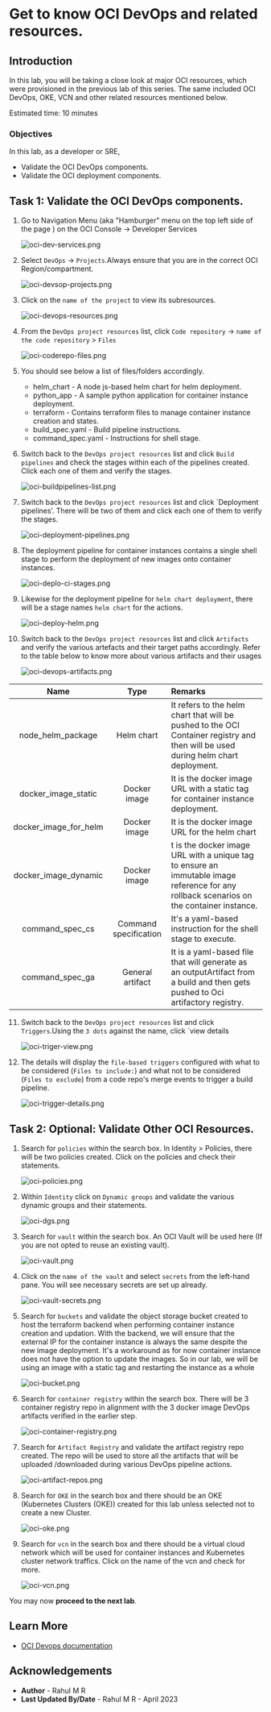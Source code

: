 # Get to know OCI DevOps and related resources.

## Introduction

In this lab, you will be taking a close look at major OCI  resources, which were provisioned in the previous lab of this series. The same included OCI DevOps, OKE, VCN and other related resources mentioned below.


Estimated time: 10 minutes

### Objectives

In this lab, as a developer or SRE,

* Validate the OCI DevOps components.
* Validate the OCI  deployment components.

## Task 1: Validate the OCI DevOps components.

1. Go to Navigation Menu (aka "Hamburger" menu on the top left side of the page ) on the OCI Console -> Developer Services

    ![oci-dev-services.png](images/oci-dev-services.png)

1. Select `DevOps` -> `Projects`.Always ensure that you are in the correct OCI Region/compartment.

    ![oci-devsop-projects.png](images/oci-devsop-projects.png)

1. Click on the `name of the project` to view its subresources.

    ![oci-devops-resources.png](images/oci-devops-resources.png)

1. From the `DevOps project resources` list, click `Code repository` -> `name of the code repository` > `Files`

    ![oci-coderepo-files.png](images/oci-coderepo-files.png)

1. You should see below a list of files/folders accordingly.

   - helm_chart - A node js-based helm chart for helm deployment.
   - python_app - A sample python application for container instance deployment.
   - terraform - Contains terraform files to manage container instance creation and states.
   - build_spec.yaml - Build pipeline instructions.
   - command_spec.yaml - Instructions for shell stage.

6. Switch back to the `DevOps project resources` list and click `Build pipelines` and check the stages within each of the pipelines created. Click each one of them and verify the stages.

    ![oci-buildpipelines-list.png](images/oci-buildpipelines-list.png)

7. Switch back to the `DevOps project resources` list and click `Deployment pipelines’. There will be two of them and click each one of them to verify the stages.

    ![oci-deployment-pipelines.png](images/oci-deployment-pipelines.png)

8. The deployment pipeline for container instances contains a single shell stage to perform the deployment of new images onto container instances.

    ![oci-deplo-ci-stages.png](images/oci-deplo-ci-stages.png)


9. Likewise for the deployment pipeline for `helm chart deployment`, there will be a stage names `helm chart` for the actions.

    ![oci-deploy-helm.png](images/oci-deploy-helm.png)

10. Switch back to the `DevOps project resources` list and click `Artifacts` and verify the various artefacts and their target paths accordingly. Refer to the table below to know more about various artifacts and their usages

    ![oci-devops-artifacts.png](images/oci-devops-artifacts.png)

|  Name   |     Type     | Remarks                                                                                                                             |
|:-------:|:------------:|:------------------------------------------------------------------------------------------------------------------------------------|
| node_helm_package |  Helm chart  | It refers to the helm chart that will be pushed to the OCI Container registry and then will be used during helm chart deployment.       |
| docker_image_static | Docker image | It is the docker image URL with a static tag for container instance deployment.                                                     |
| docker_image_for_helm | Docker image | It is the docker image URL for the helm chart                                                                                       |
| docker_image_dynamic |     Docker image      | t is the docker image URL with a unique tag to ensure an immutable image reference for any rollback scenarios on the container instance. |
| command_spec_cs |     Command specification      | It's a yaml-based instruction for the shell stage to execute.                                                                            |
| command_spec_ga |     General artifact      | It is a yaml-based file that will generate as an outputArtifact from a build and then gets pushed to Oci artifactory registry.        |

11. Switch back to the `DevOps project resources` list and click `Triggers`.Using the `3 dots` against the name, click `view details

    ![oci-triger-view.png](images/oci-triger-view.png)

12. The details will display the `file-based triggers` configured with what to be considered (`Files to include:`) and what not to be considered (`Files to exclude`) from a code repo's merge events to trigger a build pipeline.

    ![oci-trigger-details.png](images/oci-trigger-details.png)


## Task 2: Optional: Validate Other OCI Resources.

1. Search for `policies` within the search box. In Identity > Policies, there will be two policies created. Click on the policies and check their statements.

    ![oci-policies.png](images/oci-policies.png)

1. Within `Identity` click on `Dynamic groups` and validate the various dynamic groups and their statements.

    ![oci-dgs.png](images/oci-dgs.png)

1. Search for `vault` within the search box. An OCI Vault will be used here (If you are not opted to reuse an existing vault).

    ![oci-vault.png](images/oci-vault.png)

1. Click on the `name of the vault` and select `secrets` from the left-hand pane. You will see necessary secrets are set up already.

    ![oci-vault-secrets.png](images/oci-vault-secrets.png)

1. Search for `buckets` and validate the object storage bucket created to host the terraform backend when performing container instance creation and updation. With the backend, we will ensure that the external IP for the container instance is always the same despite the new image deployment. It's a workaround as for now container instance does not have the option to update the images. So in our lab, we will be using an image with a static tag and restarting the instance as a whole

    ![oci-bucket.png](images/oci-bucket.png)

1. Search for `container registry` within the search box. There will be 3 container registry repo in alignment with the 3 docker image DevOps artifacts verified in the earlier step.

    ![oci-container-registry.png](images/oci-container-registry.png)

1. Search for `Artifact Registry` and validate the artifact registry repo created. The repo will be used to store all the artifacts that will be uploaded /downloaded during various DevOps pipeline actions.

    ![oci-artifact-repos.png](images/oci-artifact-repos.png)

1. Search for `OKE` in the search box and there should be an OKE (Kubernetes Clusters (OKE)) created for this lab unless selected not to create a new Cluster.

    ![oci-oke.png](images/oci-oke.png)

1. Search for `vcn` in the search box and there should be a virtual cloud network which will be used for container instances and Kubernetes cluster network traffics. Click on the name of the vcn and check for more.

    ![oci-vcn.png](images/oci-vcn.png)

You may now **proceed to the next lab**.

## Learn More

* [OCI Devops documentation](https://docs.oracle.com/en-us/iaas/Content/devops/using/home.htm)


## Acknowledgements

* **Author** - Rahul M R
* **Last Updated By/Date** - Rahul M R - April 2023






    





